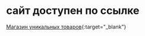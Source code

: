 # сайт доступен по ссылке
[Магазин уникальных товаров](https://evstarostin.github.io/free-courses/){:target="_blank"}
